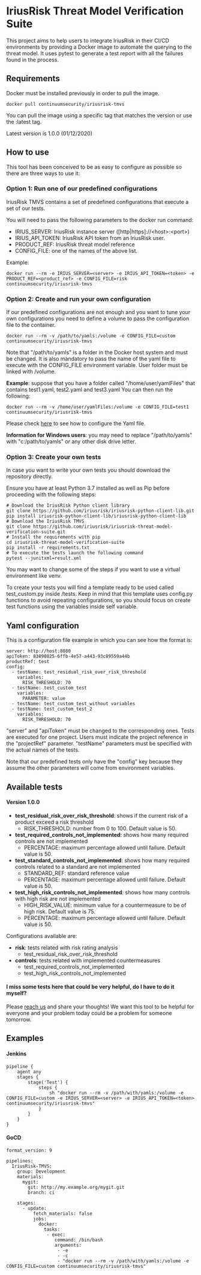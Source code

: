 # IriusRisk Threat Model Verification Suite

This project aims to help users to integrate IriusRisk in their CI/CD environments by providing a Docker image to automate the querying to the threat model. It uses pytest to generate a test report with all the failures found in the process.

## Requirements

Docker must be installed previously in order to pull the image. 
```
docker pull continuumsecurity/iriusrisk-tmvs
```
You can pull the image using a specific tag that matches the version or use the :latest tag.

Latest version is 1.0.0 (01/12/2020)

## How to use

This tool has been conceived to be as easy to configure as possible so there are three ways to use it:

### Option 1: Run one of our predefined configurations

IriusRisk TMVS contains a set of predefined configurations that execute a set of our tests. 

You will need to pass the following parameters to the docker run command:
* IRIUS_SERVER: IriusRisk instance server ([http|https]://\<host>:\<port>)
* IRIUS_API_TOKEN: IriusRisk API token from an IriusRisk user.
* PRODUCT_REF: IriusRisk threat model reference
* CONFIG_FILE: one of the names of the above list.

Example:
```
docker run --rm -e IRIUS_SERVER=<server> -e IRIUS_API_TOKEN=<token> -e PRODUCT_REF=<product_ref> -e CONFIG_FILE=risk continuumsecurity/iriusrisk-tmvs
```

### Option 2: Create and run your own configuration

If our predefined configurations are not enough and you want to tune your own configurations you need to define a volume to pass the configuration file to the container. 

```
docker run --rm -v /path/to/yamls:/volume -e CONFIG_FILE=custom continuumsecurity/iriusrisk-tmvs
```

Note that "/path/to/yamls" is a folder in the Docker host system and must be changed.
It is also mandatory to pass the name of the yaml file to execute with the CONFIG_FILE environment variable.
User folder must be linked with /volume.

__Example__: suppose that you have a folder called "/home/user/yamlFiles" that contains test1.yaml, test2.yaml and test3.yaml
You can then run the following:
```
docker run --rm -v /home/user/yamlFiles:/volume -e CONFIG_FILE=test1 continuumsecurity/iriusrisk-tmvs
```

Please check [here](#yaml-configuration) to see how to configure the Yaml file.

__Information for Windows users__: you may need to replace "/path/to/yamls" with "c:/path/to/yamls" or any other disk drive letter.


### Option 3: Create your own tests

In case you want to write your own tests you should download the repository directly.

Ensure you have at least Python 3.7 installed as well as Pip before proceeding with the following steps:
```
# Download the IriusRisk Python client library
git clone https://github.com/iriusrisk/iriusrisk-python-client-lib.git
pip install iriusrisk-python-client-lib/iriusrisk-python-client-lib
# Download the IriusRisk TMVS
git clone https://github.com/iriusrisk/iriusrisk-threat-model-verification-suite.git
# Install the requirements with pip
cd iriusrisk-threat-model-verification-suite
pip install -r requirements.txt
# To execute the tests launch the following command
pytest --junitxml=result.xml
```
You may want to change some of the steps if you want to use a virtual environment like venv.

To create your tests you will find a template ready to be used called test_custom.py inside /tests.
Keep in mind that this template uses config.py functions to avoid repeating configurations, so you should focus on create test functions using the variables inside self variable.



## Yaml configuration

This is a configuration file example in which you can see how the format is:

```
server: http://host:8080
apiToken: 83890825-6ffb-4e57-a443-93c89559a44b
productRef: test
config:
  - testName: test_residual_risk_over_risk_threshold
    variables:
      RISK_THRESHOLD: 70
  - testName: test_custom_test
    variables:
      PARAMETER: value
  - testName: test_custom_test_without variables
  - testName: test_custom_test_2
    variables:
      RISK_THRESHOLD: 70
```
"server" and "apiToken" must be changed to the corresponding ones.
Tests are executed for one project. Users must indicate the project reference in the "projectRef" parameter.
"testName" parameters must be specified with the actual names of the tests.

Note that our predefined tests only have the "config" key because they assume the other parameters will come from environment variables.

## Available tests
#### Version 1.0.0
* __test_residual_risk_over_risk_threshold__: shows if the current risk of a product exceed a risk threshold
  * RISK_THRESHOLD: number from 0 to 100. Default value is 50.
* __test_required_controls_not_implemented__: shows how many required controls are not implemented
  * PERCENTAGE: maximum percentage allowed until failure. Default value is 50.
* __test_standard_controls_not_implemented__: shows how many required controls related to a standard are not implemented
  * STANDARD_REF: standard reference value
  * PERCENTAGE: maximum percentage allowed until failure. Default value is 50.
* __test_high_risk_controls_not_implemented__: shows how many controls with high risk are not implemented
  * HIGH_RISK_VALUE: minimum value for a countermeasure to be of high risk. Default value is 75.
  * PERCENTAGE: maximum percentage allowed until failure. Default value is 50.

Configurations available are:
* __risk__: tests related with risk rating analysis
  * test_residual_risk_over_risk_threshold
* __controls__: tests related with implemented countermeasures
  * test_required_controls_not_implemented
  * test_high_risk_controls_not_implemented

#### I miss some tests here that could be very helpful, do I have to do it myself?

Please [reach us](https://iriusrisk.com/contact/) and share your thoughts! We want this tool to be helpful for everyone and your problem today could be a problem for someone tomorrow.
  
## Examples
#### Jenkins
```
pipeline {
    agent any
    stages {
        stage('Test') {
            steps {
                sh "docker run --rm -v /path/with/yamls:/volume -e CONFIG_FILE=custom -e IRIUS_SERVER=<server> -e IRIUS_API_TOKEN=<token> continuumsecurity/iriusrisk-tmvs"
            }
        }
    }
}
```

#### GoCD
```
format_version: 9

pipelines:
  IriusRisk-TMVS:
    group: Development
    materials:
      mygit: 
        git: http://my.example.org/mygit.git
        branch: ci

    stages:
      - update:
          fetch_materials: false
          jobs:
            docker:
              tasks:
               - exec:
                  command: /bin/bash
                  arguments:
                   - -e
                   - -c
                   - "docker run --rm -v /path/with/yamls:/volume -e CONFIG_FILE=custom continuumsecurity/iriusrisk-tmvs"
```

